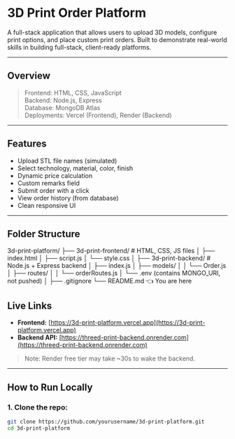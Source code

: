 # 3D Print Order Platform

A full-stack application that allows users to upload 3D models, configure print options, and place custom print orders. Built to demonstrate real-world skills in building full-stack, client-ready platforms.

---

##  Overview

> Frontend: HTML, CSS, JavaScript  
> Backend: Node.js, Express  
> Database: MongoDB Atlas  
> Deployments: Vercel (Frontend), Render (Backend)

---

##  Features

-  Upload STL file names (simulated)
-  Select technology, material, color, finish
-  Dynamic price calculation
-  Custom remarks field
-  Submit order with a click
-  View order history (from database)
-  Clean responsive UI

---

##  Folder Structure

3d-print-platform/
├── 3d-print-frontend/ # HTML, CSS, JS files
│ ├── index.html
│ ├── script.js
│ └── style.css
│
├── 3d-print-backend/ # Node.js + Express backend
│ ├── index.js
│ ├── models/
│ │ └── Order.js
│ ├── routes/
│ │ └── orderRoutes.js
│ └── .env (contains MONGO_URI, not pushed)
│
├── .gitignore
└── README.md 👈 You are here


##  Live Links

- **Frontend:** [https://3d-print-platform.vercel.app](https://3d-print-platform.vercel.app)  
- **Backend API:** [https://threed-print-backend.onrender.com](https://threed-print-backend.onrender.com)

> Note: Render free tier may take ~30s to wake the backend.

---

##  How to Run Locally

### 1. Clone the repo:
```bash
git clone https://github.com/yourusername/3d-print-platform.git
cd 3d-print-platform
